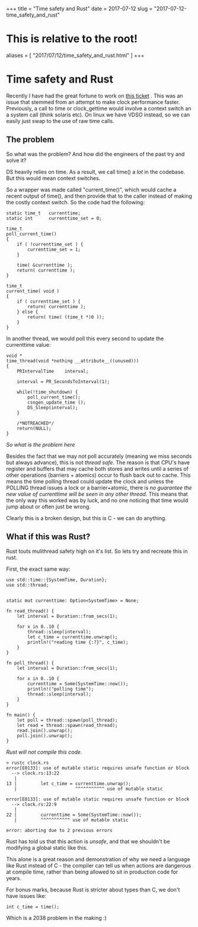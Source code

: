 +++
title = "Time safety and Rust"
date = 2017-07-12
slug = "2017-07-12-time_safety_and_rust"
# This is relative to the root!
aliases = [ "2017/07/12/time_safety_and_rust.html" ]
+++
# Time safety and Rust

Recently I have had the great fortune to work on [this
ticket](https://pagure.io/389-ds-base/issue/49316) . This was an issue
that stemmed from an attempt to make clock performance faster.
Previously, a call to time or clock_gettime would involve a context
switch an a system call (think solaris etc). On linux we have VDSO
instead, so we can easily just swap to the use of raw time calls.

## The problem

So what was the problem? And how did the engineers of the past try and
solve it?

DS heavily relies on time. As a result, we call time() a *lot* in the
codebase. But this would mean context switches.

So a wrapper was made called \"current_time()\", which would cache a
recent output of time(), and then provide that to the caller instead of
making the costly context switch. So the code had the following:

    static time_t   currenttime;
    static int      currenttime_set = 0;

    time_t
    poll_current_time()
    {
        if ( !currenttime_set ) {
            currenttime_set = 1;
        }

        time( &currenttime );
        return( currenttime );
    }

    time_t
    current_time( void )
    {
        if ( currenttime_set ) {
            return( currenttime );
        } else {
            return( time( (time_t *)0 ));
        }
    }

In another thread, we would poll this every second to update the
currenttime value:

    void * 
    time_thread(void *nothing __attribute__((unused)))
    {
        PRIntervalTime    interval;

        interval = PR_SecondsToInterval(1);

        while(!time_shutdown) {
            poll_current_time();
            csngen_update_time ();
            DS_Sleep(interval);
        }

        /*NOTREACHED*/
        return(NULL);
    }

*So what is the problem here*

Besides the fact that we may not poll accurately (meaning we miss
seconds but always advance), this is not *thread safe*. The reason is
that CPU\'s have register and buffers that may cache both stores and
writes until a series of other operations (barriers + atomics) occur to
flush back out to cache. This means the time polling thread could update
the clock and unless the POLLING thread issues a lock or a
barrier+atomic, there is *no guarantee the new value of currenttime will
be seen in any other thread*. This means that the only way this worked
was by luck, and no one noticing that time would jump about or often
just be wrong.

Clearly this is a broken design, but this is C - we can do anything.

## What if this was Rust?

Rust touts mulithread safety high on it\'s list. So lets try and
recreate this in rust.

First, the exact same way:

    use std::time::{SystemTime, Duration};
    use std::thread;


    static mut currenttime: Option<SystemTime> = None;

    fn read_thread() {
        let interval = Duration::from_secs(1);

        for x in 0..10 {
            thread::sleep(interval);
            let c_time = currenttime.unwrap();
            println!("reading time {:?}", c_time);
        }
    }

    fn poll_thread() {
        let interval = Duration::from_secs(1);

        for x in 0..10 {
            currenttime = Some(SystemTime::now());
            println!("polling time");
            thread::sleep(interval);
        }
    }

    fn main() {
        let poll = thread::spawn(poll_thread);
        let read = thread::spawn(read_thread);
        read.join().unwrap();
        poll.join().unwrap();
    }

*Rust will not compile this code*.

    > rustc clock.rs
    error[E0133]: use of mutable static requires unsafe function or block
      --> clock.rs:13:22
       |
    13 |         let c_time = currenttime.unwrap();
       |                      ^^^^^^^^^^^ use of mutable static

    error[E0133]: use of mutable static requires unsafe function or block
      --> clock.rs:22:9
       |
    22 |         currenttime = Some(SystemTime::now());
       |         ^^^^^^^^^^^ use of mutable static

    error: aborting due to 2 previous errors

Rust has told us that this action is *unsafe*, and that we shouldn\'t be
modifying a global static like this.

This alone is a great reason and demonstration of why we need a language
like Rust instead of C - the compiler can tell us when actions are
dangerous at compile time, rather than being allowed to sit in
production code for years.

For bonus marks, because Rust is stricter about types than C, we don\'t
have issues like:

    int c_time = time();

Which is a 2038 problem in the making :)

